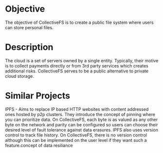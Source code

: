 # Objective
The objective of CollectiveFS is to create a public file system where users can store personal files. 

# Description
The cloud is a set of servers owned by a single entity. Typically, their motive is to collect payments directly or from 3rd party services which creates additional risks. CollectiveFS serves to be a public alternative to private cloud storage.

# Similar Projects
IPFS - Aims to replace IP based HTTP websites with content addressed ones hosted by p2p clusters. They introduce the concept of pinning where you can prioritize data. On CollectiveFS, each byte is as valued as any other byte on the network and parity can be configured so users can choose their desired level of fault tolerance against data erasures. IPFS also uses version control to track file history. On CollectiveFS, there is no version control although this can be implemented on the user level if they want such a feature.concept of data resiliance

